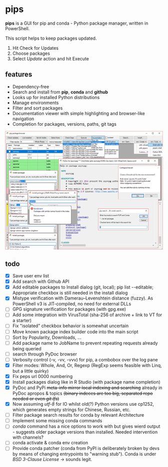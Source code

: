 # pips
**pips** is a GUI for pip and conda - Python package manager, written in PowerShell.

This script helps to keep packages updated.


1. Hit Check for Updates
2. Choose packages
3. Select *Update* action and hit Execute

## features


- Dependency-free
- Search and install from **pip**, **conda** and **github**
- Looks up for installed Python distributions
- Manage environments
- Filter and sort packages
- Documentation viewer with simple highlighting and browser-like navigation
- Completion for packages, versions, paths, git tags


![](screenshot.png)


## todo


- [X] Save user env list
- [X] Add search with Github API
- [X] Add editable packages to Install dialog (git, local); pip list --editable; Appropriate checkbox is still needed in the install dialog
- [X] Mistype verification with Damerau–Levenshtein distance (fuzzy). As PowerShell v3 is JIT-compiled, no need for external DLLs
- [ ] GPG signature verification for packages (with gpg.exe)
- [ ] Add some integration with VirusTotal (sha-256 of archive + link to VT for a starter)
- [ ] Fix "isolated" checkbox behavior is somewhat uncertain
- [ ] Move known package index builder code into the main script
- [ ] Sort by Popularity, Downloads, ...
- [ ] Add package name to JobName to prevent repeating requests already being queried
- [ ] search through PyDoc browser
- [ ] Verbosity control (-v, -vv, -vvv) for pip, a combobox over the log pane
- [X] Filter modes: Whole, And, Or, Regexp (RegExp seems feasible with Linq, but a little quirky)
- [X] Fix peps url 0000 numbering
- [X] Install packages dialog like in R Studio (with package name completion)
- [X] PyDoc and PyPi <s>meta-info mirror local indexing and searching</s> already in PyDoc apropos & topics <s>(binary indeces are too big, separated repo needed or even *git lfs*)</s>
- [X] Now assuming *utf-8* for IO whilst old(?) Python versions use cp1252, which generates empty strings for Chinese, Russian, etc.
- [ ] Filter package search results for conda by relevant Architecture
- [ ] Implement some missing conda commands
- [ ] *conda* command has a nice options to work with but gives wierd output - suggests older package versions than installed. Needed intervention with channels?
- [ ] conda activate & conda env creation
- [ ] Provide conda patcher (conda from PyPI is deliberately broken by devs by means of changing entrypoints to "warning stub"). Conda is under *BSD 3-Clause License* -> sounds legit.
